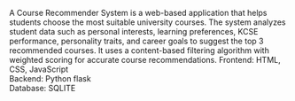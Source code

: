 A Course Recommender System is a web-based application that helps students choose the most suitable university courses.  The system analyzes student data such as personal interests, learning preferences, KCSE performance, personality traits, and career goals to suggest the top 3 recommended courses.  It uses a content-based filtering algorithm with weighted scoring for accurate course recommendations. 
Frontend: HTML, CSS, JavaScript   
Backend: Python flask  
Database: SQLITE 
